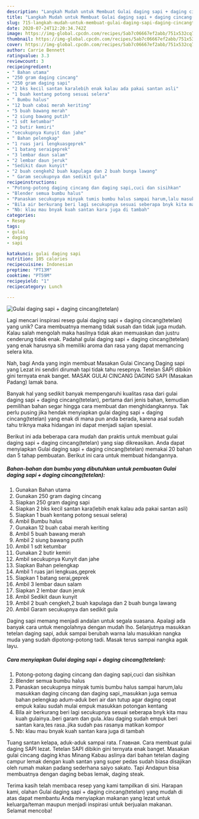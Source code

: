 ```yaml
---
description: "Langkah Mudah untuk Membuat Gulai daging sapi + daging cincang(tetelan) Anti Gagal"
title: "Langkah Mudah untuk Membuat Gulai daging sapi + daging cincang(tetelan) Anti Gagal"
slug: 715-langkah-mudah-untuk-membuat-gulai-daging-sapi-daging-cincangtetelan-anti-gagal
date: 2020-07-24T12:20:34.742Z
image: https://img-global.cpcdn.com/recipes/5ab7c06667ef2abb/751x532cq70/gulai-daging-sapi-daging-cincangtetelan-foto-resep-utama.jpg
thumbnail: https://img-global.cpcdn.com/recipes/5ab7c06667ef2abb/751x532cq70/gulai-daging-sapi-daging-cincangtetelan-foto-resep-utama.jpg
cover: https://img-global.cpcdn.com/recipes/5ab7c06667ef2abb/751x532cq70/gulai-daging-sapi-daging-cincangtetelan-foto-resep-utama.jpg
author: Carrie Bennett
ratingvalue: 3.3
reviewcount: 3
recipeingredient:
- " Bahan utama"
- "250 gram daging cincang"
- "250 gram daging sapi"
- "2 bks kecil santan karalebih enak kalau ada pakai santan asli"
- "1 buah kentang potong sesuai selera"
- " Bumbu halus"
- "12 buah cabai merah keriting"
- "5 buah bawang merah"
- "2 siung bawang putih"
- "1 sdt ketumbar"
- "2 butir kemiri"
- "secukupnya Kunyit dan jahe"
- " Bahan pelengkap"
- "1 ruas jari lengkuasgeprek"
- "1 batang seraigeprek"
- "3 lembar daun salam"
- "2 lembar daun jeruk"
- "Sedikit daun kunyit"
- "2 buah cengkeh2 buah kapulaga dan 2 buah bunga lawang"
- " Garam secukupnya dan sedikit gula"
recipeinstructions:
- "Potong-potong daging cincang dan daging sapi,cuci dan sisihkan"
- "Blender semua bumbu halus"
- "Panaskan secukupnya minyak tumis bumbu halus sampai harum,lalu masukkan daging cincang dan daging sapi,,masukkan juga semua bahan pelengkap adum-aduk beri air dan tutup agar daging cepat empuk kalau sudah mulai empuk masukkan potongan kentang"
- "Bila air berkurang beri lagi secukupnya sesuai seberapa bnyk kita mau kuah gulainya..beri garam dan gula..klau daging sudah empuk beri santan kara,tes rasa..jika sudah pas rasanya matikan kompor"
- "Nb: klau mau bnyak kuah santan kara juga di tambah"
categories:
- Resep
tags:
- gulai
- daging
- sapi

katakunci: gulai daging sapi 
nutrition: 105 calories
recipecuisine: Indonesian
preptime: "PT13M"
cooktime: "PT59M"
recipeyield: "1"
recipecategory: Lunch

---
```



![Gulai daging sapi + daging cincang(tetelan)](https://img-global.cpcdn.com/recipes/5ab7c06667ef2abb/751x532cq70/gulai-daging-sapi-daging-cincangtetelan-foto-resep-utama.jpg)

Lagi mencari inspirasi resep gulai daging sapi + daging cincang(tetelan) yang unik? Cara membuatnya memang tidak susah dan tidak juga mudah. Kalau salah mengolah maka hasilnya tidak akan memuaskan dan justru cenderung tidak enak. Padahal gulai daging sapi + daging cincang(tetelan) yang enak harusnya sih memiliki aroma dan rasa yang dapat memancing selera kita.

Nah, bagi Anda yang ingin membuat Masakan Gulai Cincang Daging sapi yang Lezat ini sendiri dirumah tapi tidak tahu resepnya. Tetelan SAPI dibikin gini ternyata enak banget. MASAK GULAI CINCANG DAGING SAPI (Masakan Padang) lamak bana.

Banyak hal yang sedikit banyak mempengaruhi kualitas rasa dari gulai daging sapi + daging cincang(tetelan), pertama dari jenis bahan, kemudian pemilihan bahan segar hingga cara membuat dan menghidangkannya. Tak perlu pusing jika hendak menyiapkan gulai daging sapi + daging cincang(tetelan) yang enak di mana pun anda berada, karena asal sudah tahu triknya maka hidangan ini dapat menjadi sajian spesial.


Berikut ini ada beberapa cara mudah dan praktis untuk membuat gulai daging sapi + daging cincang(tetelan) yang siap dikreasikan. Anda dapat menyiapkan Gulai daging sapi + daging cincang(tetelan) memakai 20 bahan dan 5 tahap pembuatan. Berikut ini cara untuk membuat hidangannya.

<!--inarticleads1-->

##### Bahan-bahan dan bumbu yang dibutuhkan untuk pembuatan Gulai daging sapi + daging cincang(tetelan):

1. Gunakan  Bahan utama
1. Gunakan 250 gram daging cincang
1. Siapkan 250 gram daging sapi
1. Siapkan 2 bks kecil santan kara(lebih enak kalau ada pakai santan asli)
1. Siapkan 1 buah kentang potong sesuai selera)
1. Ambil  Bumbu halus
1. Gunakan 12 buah cabai merah keriting
1. Ambil 5 buah bawang merah
1. Ambil 2 siung bawang putih
1. Ambil 1 sdt ketumbar
1. Gunakan 2 butir kemiri
1. Ambil secukupnya Kunyit dan jahe
1. Siapkan  Bahan pelengkap
1. Ambil 1 ruas jari lengkuas,geprek
1. Siapkan 1 batang serai,geprek
1. Ambil 3 lembar daun salam
1. Siapkan 2 lembar daun jeruk
1. Ambil Sedikit daun kunyit
1. Ambil 2 buah cengkeh,2 buah kapulaga dan 2 buah bunga lawang
1. Ambil  Garam secukupnya dan sedikit gula


Daging sapi memang menjadi andalan untuk segala suasana. Apalagi ada banyak cara untuk mengolahnya dengan mudah lho. Selanjutnya masukkan tetelan daging sapi, aduk sampai berubah warna lalu masukkan nangka muda yang sudah dipotong-potong tadi. Masak terus sampai nangka agak layu. 

<!--inarticleads2-->

##### Cara menyiapkan Gulai daging sapi + daging cincang(tetelan):

1. Potong-potong daging cincang dan daging sapi,cuci dan sisihkan
1. Blender semua bumbu halus
1. Panaskan secukupnya minyak tumis bumbu halus sampai harum,lalu masukkan daging cincang dan daging sapi,,masukkan juga semua bahan pelengkap adum-aduk beri air dan tutup agar daging cepat empuk kalau sudah mulai empuk masukkan potongan kentang
1. Bila air berkurang beri lagi secukupnya sesuai seberapa bnyk kita mau kuah gulainya..beri garam dan gula..klau daging sudah empuk beri santan kara,tes rasa..jika sudah pas rasanya matikan kompor
1. Nb: klau mau bnyak kuah santan kara juga di tambah


Tuang santan kelapa, aduk-aduk sampai rata. Главная. Cara membuat gulai daging SAPI lezat. Tetelan SAPI dibikin gini ternyata enak banget. Masakan gulai cincang daging khas Minang Kabau aslinya dari bahan tetelan daging campur lemak dengan kuah santan yang super pedas sudah biasa disajikan oleh rumah makan padang sederhana saiyo sakato. Tapi Andapun bisa membuatnya dengan daging bebas lemak, daging steak. 

Terima kasih telah membaca resep yang kami tampilkan di sini. Harapan kami, olahan Gulai daging sapi + daging cincang(tetelan) yang mudah di atas dapat membantu Anda menyiapkan makanan yang lezat untuk keluarga/teman maupun menjadi inspirasi untuk berjualan makanan. Selamat mencoba!
